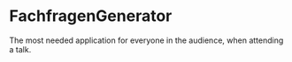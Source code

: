 FachfragenGenerator
===================

The most needed application for everyone in the audience, when attending a talk.

